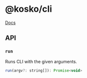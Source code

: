 # @kosko/cli

[Docs](https://github.com/tommy351/kosko)

## API

### `run`

Runs CLI with the given arguments.

```js
run(argv?: string[]): Promise<void>
```
